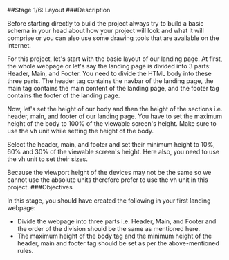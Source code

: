 ##Stage 1/6: Layout
###Description

Before starting directly to build the project always try to build a basic schema in your head about how your project will look and what it will comprise or you can also use some drawing tools that are available on the internet.

For this project, let's start with the basic layout of our landing page. At first, the whole webpage or let's say the landing page is divided into 3 parts: Header, Main, and Footer. You need to divide the HTML body into these three parts. The header tag contains the navbar of the landing page, the main tag contains the main content of the landing page, and the footer tag contains the footer of the landing page.

Now, let's set the height of our body and then the height of the sections i.e. header, main, and footer of our landing page. You have to set the maximum height of the body to 100% of the viewable screen's height. Make sure to use the vh unit while setting the height of the body.

Select the header, main, and footer and set their minimum height to 10%, 60% and 30% of the viewable screen's height. Here also, you need to use the vh unit to set their sizes.

Because the viewport height of the devices may not be the same so we cannot use the absolute units therefore prefer to use the vh unit in this project.
###Objectives

In this stage, you should have created the following in your first landing webpage:

* Divide the webpage into three parts i.e. Header, Main, and Footer and the order of the division should be the same as mentioned here.
* The maximum height of the body tag and the minimum height of the header, main and footer tag should be set as per the above-mentioned rules.